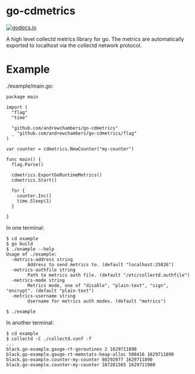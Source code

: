 # go-cdmetrics

[![godocs.io](http://godocs.io/github.com/andrewchambers/go-cdmetrics?status.svg)](http://godocs.io/github.com/andrewchambers/go-cdmetrics)

A high level collectd metrics library for go. The metrics
are automatically exported to localhost via the collectd network
protocol.

# Example

./example/main.go:
```
package main

import (
  "flag"
  "time"

  "github.com/andrewchambers/go-cdmetrics"
  _ "github.com/andrewchambers/go-cdmetrics/flag"
)

var counter = cdmetrics.NewCounter("my-counter")

func main() {
  flag.Parse()

  cdmetrics.ExportGoRuntimeMetrics()
  cdmetrics.Start()

  for {
    counter.Inc()
    time.Sleep(1)
  }

}
```

In one terminal:

```
$ cd example
$ go build
$ ./example --help
Usage of ./example:
  -metrics-address string
        Address to send metrics to. (default "localhost:25826")
  -metrics-authfile string
        Path to metrics auth file. (default "/etc/collectd.authfile")
  -metrics-mode string
        Metrics mode, one of "disable", "plain-text", "sign", "encrypt". (default "plain-text")
  -metrics-username string
        Username for metrics auth modes. (default "metrics")

$ ./example
```

In another terminal:
```
$ cd example
$ collectd -C ./collectd.conf -f
...
black.go-example.gauge-rt-goroutines 2 1629711890
black.go-example.gauge-rt-memstats-heap-alloc 500416 1629711890
black.go-example.counter-my-counter 80292077 1629711890
black.go-example.counter-my-counter 107281565 1629711900

```
